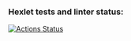 ### Hexlet tests and linter status:
[![Actions Status](https://github.com/lastpatrol/frontend-project-44/workflows/hexlet-check/badge.svg)](https://github.com/lastpatrol/frontend-project-44/actions)